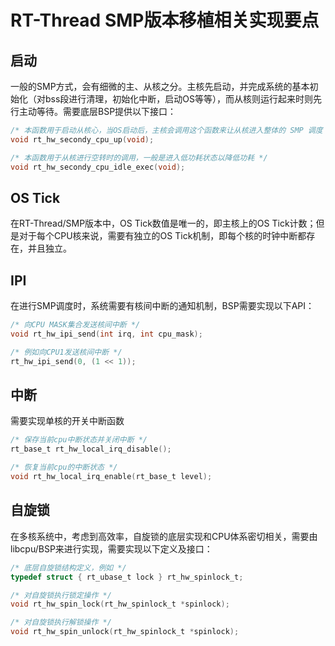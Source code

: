 # RT-Thread SMP版本移植相关实现要点

## 启动

一般的SMP方式，会有细微的主、从核之分。主核先启动，并完成系统的基本初始化（对bss段进行清理，初始化中断，启动OS等等），而从核则运行起来时则先行主动等待。需要底层BSP提供以下接口：

```c
/* 本函数用于启动从核心，当OS启动后，主核会调用这个函数来让从核进入整体的 SMP 调度 */
void rt_hw_secondy_cpu_up(void);

/* 本函数用于从核进行空转时的调用，一般是进入低功耗状态以降低功耗 */
void rt_hw_secondy_cpu_idle_exec(void);
```

## OS Tick

在RT-Thread/SMP版本中，OS Tick数值是唯一的，即主核上的OS Tick计数；但是对于每个CPU核来说，需要有独立的OS Tick机制，即每个核的时钟中断都存在，并且独立。

## IPI

在进行SMP调度时，系统需要有核间中断的通知机制，BSP需要实现以下API：

```c
/* 向CPU MASK集合发送核间中断 */
void rt_hw_ipi_send(int irq, int cpu_mask);

/* 例如向CPU1发送核间中断 */
rt_hw_ipi_send(0, (1 << 1));
```

## 中断

需要实现单核的开关中断函数

```c
/* 保存当前cpu中断状态并关闭中断 */
rt_base_t rt_hw_local_irq_disable();

/* 恢复当前cpu的中断状态 */
void rt_hw_local_irq_enable(rt_base_t level);
```

## 自旋锁

在多核系统中，考虑到高效率，自旋锁的底层实现和CPU体系密切相关，需要由libcpu/BSP来进行实现，需要实现以下定义及接口：

```c
/* 底层自旋锁结构定义，例如 */
typedef struct { rt_ubase_t lock } rt_hw_spinlock_t;

/* 对自旋锁执行锁定操作 */
void rt_hw_spin_lock(rt_hw_spinlock_t *spinlock);

/* 对自旋锁执行解锁操作 */
void rt_hw_spin_unlock(rt_hw_spinlock_t *spinlock);
```
